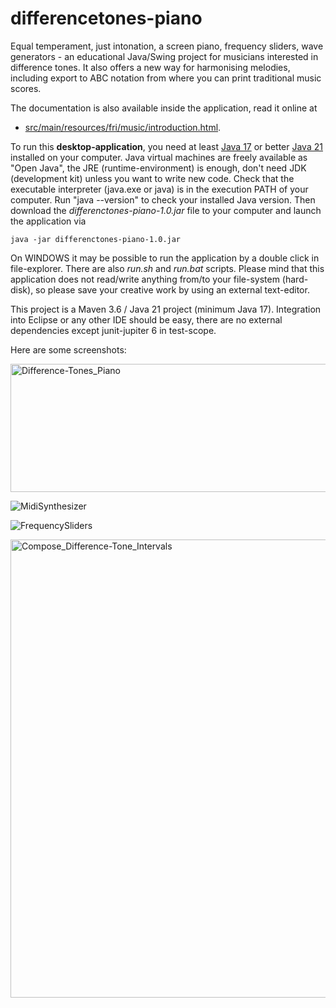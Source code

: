 # differencetones-piano
Equal temperament, just intonation, a screen piano, frequency sliders, wave generators - an educational Java/Swing project for musicians interested in difference tones. It also offers a new way for harmonising melodies, including export to ABC notation from where you can print traditional music scores.

The documentation is also available inside the application, read it online at 
- [src/main/resources/fri/music/introduction.html](https://html-preview.github.io/?url=https://github.com/fritzthecap/differencetones-piano/blob/main/src/main/resources/fri/music/introduction.html).

To run this __desktop-application__, you need at least [Java 17](https://openjdk.org/projects/jdk/17/) or better [Java 21](https://openjdk.org/projects/jdk/21/) installed on your computer. Java virtual machines are freely available as "Open Java", the JRE (runtime-environment) is enough, don't need JDK (development kit) unless you want to write new code. Check that the executable interpreter (java.exe or java) is in the execution PATH of your computer. Run "java --version" to check your installed Java version. Then download the _differenctones-piano-1.0.jar_ file to your computer and launch the application via

    java -jar differenctones-piano-1.0.jar

On WINDOWS it may be possible to run the application by a double click in file-explorer. There are also _run.sh_ and _run.bat_ scripts. Please mind that this application does not read/write anything from/to your file-system (hard-disk), so please save your creative work by using an external text-editor.

This project is a Maven 3.6 / Java 21 project (minimum Java 17). Integration into Eclipse or any other IDE should be easy, there are no external dependencies except junit-jupiter 6 in test-scope.

Here are some screenshots:

<img width="1203" height="205" alt="Difference-Tones_Piano" src="https://github.com/user-attachments/assets/85f62dba-13df-4cfb-bc00-387cfeaa2634" />


![MidiSynthesizer](https://github.com/user-attachments/assets/950eee6e-7b08-49ba-b56f-7284aece1320)


![FrequencySliders](https://github.com/user-attachments/assets/22a1dcb5-e046-4a06-a44e-6e9e2b192cff)

<img width="1206" height="733" alt="Compose_Difference-Tone_Intervals" src="https://github.com/user-attachments/assets/d2d505eb-5934-496e-9a91-2582da4a4daf" />

